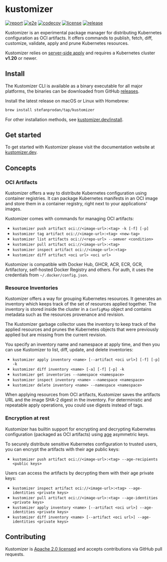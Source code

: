 # kustomizer

[![report](https://goreportcard.com/badge/github.com/stefanprodan/kustomizer)](https://goreportcard.com/report/github.com/stefanprodan/kustomizer)
[![e2e](https://github.com/stefanprodan/kustomizer/workflows/e2e/badge.svg)](https://github.com/stefanprodan/kustomizer/actions)
[![codecov](https://codecov.io/gh/stefanprodan/kustomizer/branch/main/graph/badge.svg?token=KEU5W1LSZC)](https://codecov.io/gh/stefanprodan/kustomizer)
[![license](https://img.shields.io/github/license/stefanprodan/kustomizer.svg)](https://github.com/stefanprodan/kustomizer/blob/main/LICENSE)
[![release](https://img.shields.io/github/release/stefanprodan/kustomizer/all.svg)](https://github.com/stefanprodan/kustomizer/releases)

Kustomizer is an experimental package manager for distributing Kubernetes configuration as OCI artifacts.
It offers commands to publish, fetch, diff, customize, validate, apply and prune Kubernetes resources.

Kustomizer relies on [server-side apply](https://kubernetes.io/docs/reference/using-api/server-side-apply/)
and requires a Kubernetes cluster **v1.20** or newer.

## Install

The Kustomizer CLI is available as a binary executable for all major platforms,
the binaries can be downloaded from GitHub [releases](https://github.com/stefanprodan/kustomizer/releases).

Install the latest release on macOS or Linux with Homebrew:

```bash
brew install stefanprodan/tap/kustomizer
```

For other installation methods,
see [kustomizer.dev/install](https://kustomizer.dev/install/).

## Get started

To get started with Kustomizer please visit the documentation website at [kustomizer.dev](https://kustomizer.dev/).

## Concepts

### OCI Artifacts

Kustomizer offers a way to distribute Kubernetes configuration using container registries.
It can package Kubernetes manifests in an OCI image and store them in a container registry,
right next to your applications' images.

Kustomizer comes with commands for managing OCI artifacts:

- `kustomizer push artifact oci://<image-url>:<tag> -k [-f] [-p]`
- `kustomizer tag artifact oci://<image-url>:<tag> <new-tag>`
- `kustomizer list artifacts oci://<repo-url> --semver <condition>`
- `kustomizer pull artifact oci://<image-url>:<tag>`
- `kustomizer inspect artifact oci://<image-url>:<tag>`
- `kustomizer diff artifact <oci url> <oci url>`

Kustomizer is compatible with Docker Hub, GHCR, ACR, ECR, GCR, Artifactory,
self-hosted Docker Registry and others. For auth, it uses the credentials from `~/.docker/config.json`.

### Resource Inventories

Kustomizer offers a way for grouping Kubernetes resources.
It generates an inventory which keeps track of the set of resources applied together.
The inventory is stored inside the cluster in a `ConfigMap` object and contains metadata
such as the resources provenance and revision.

The Kustomizer garbage collector uses the inventory to keep track of the applied resources
and prunes the Kubernetes objects that were previously applied but are missing from the current revision.

You specify an inventory name and namespace at apply time, and then you can use Kustomizer to
list, diff, update, and delete inventories:

- `kustomizer apply inventory <name> [--artifact <oci url>] [-f] [-p] -k`
- `kustomizer diff inventory <name> [-a] [-f] [-p] -k`
- `kustomizer get inventories --namespace <namespace>`
- `kustomizer inspect inventory <name> --namespace <namespace>`
- `kustomizer delete inventory <name> --namespace <namespace>`

When applying resources from OCI artifacts, Kustomizer saves the artifacts URL and
the image SHA-2 digest in the inventory. For deterministic and repeatable apply operations,
you could use digests instead of tags.

### Encryption at rest

Kustomizer has builtin support for encrypting and decrypting Kubernetes configuration (packaged as OCI artifacts)
using [age](https://github.com/FiloSottile/age) asymmetric keys.

To securely distribute sensitive Kubernetes configuration to trusted users,
you can encrypt the artifacts with their age public keys:

- `kustomizer push artifact oci://<image-url>:<tag> --age-recipients <public keys>`

Users can access the artifacts by decrypting them with their age private keys:

- `kustomizer inspect artifact oci://<image-url>:<tag> --age-identities <private keys>`
- `kustomizer pull artifact oci://<image-url>:<tag> --age-identities <private keys>`
- `kustomizer apply inventory <name> [--artifact <oci url>] --age-identities <private keys>`
- `kustomizer diff inventory <name> [--artifact <oci url>] --age-identities <private keys>`

## Contributing

Kustomizer is [Apache 2.0 licensed](LICENSE) and accepts contributions via GitHub pull requests.
